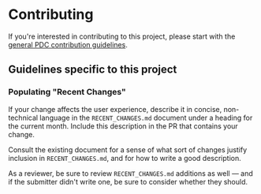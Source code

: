 # Contributing

If you're interested in contributing to this project,
please start with the
[general PDC contribution guidelines](https://github.com/PhilanthropyDataCommons/.github/blob/main/CONTRIBUTING.md).

## Guidelines specific to this project

### Populating "Recent Changes"

If your change affects the user experience,
describe it in concise, non-technical language
in the `RECENT_CHANGES.md` document
under a heading for the current month.
Include this description in the PR
that contains your change.

Consult the existing document
for a sense of what sort of changes
justify inclusion in `RECENT_CHANGES.md`,
and for how to write a good description.

As a reviewer,
be sure to review `RECENT_CHANGES.md` additions as well —
and if the submitter didn't write one,
be sure to consider whether they should.